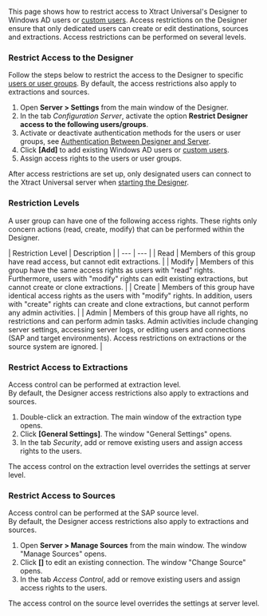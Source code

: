 This page shows how to restrict access to Xtract Universal's Designer to Windows AD users or [custom users](../user-management/#create-custom-users). Access restrictions on the Designer ensure that only dedicated users can create or edit destinations, sources and extractions. Access restrictions can be performed on several levels.

### Restrict Access to the Designer

Follow the steps below to restrict the access to the Designer to specific [users or user groups](../user-management/). By default, the access restrictions also apply to extractions and sources.

1. Open **Server > Settings** from the main window of the Designer.
1. In the tab *Configuration Server*, activate the option **Restrict Designer access to the following users/groups**.
1. Activate or deactivate authentication methods for the users or user groups, see [Authentication Between Designer and Server](../#authentication-between-designer-and-server).
1. Click **[Add]** to add existing Windows AD users or [custom users](../user-management/#create-custom-users).
1. Assign access rights to the users or user groups.

After access restrictions are set up, only designated users can connect to the Xtract Universal server when [starting the Designer](../../designer/).

### Restriction Levels

A user group can have one of the following access rights. These rights only concern actions (read, create, modify) that can be performed within the Designer.

| Restriction Level | Description | | --- | --- | | Read | Members of this group have read access, but cannot edit extractions. | | Modify | Members of this group have the same access rights as users with "read" rights. Furthermore, users with "modify" rights can edit existing extractions, but cannot create or clone extractions. | | Create | Members of this group have identical access rights as the users with "modify" rights. In addition, users with "create" rights can create and clone extractions, but cannot perform any admin activities. | | Admin | Members of this group have all rights, no restrictions and can perform admin tasks. Admin activities include changing server settings, accessing server logs, or editing users and connections (SAP and target environments). Access restrictions on extractions or the source system are ignored. |

### Restrict Access to Extractions

Access control can be performed at extraction level.\
By default, the Designer access restrictions also apply to extractions and sources.

1. Double-click an extraction. The main window of the extraction type opens.
1. Click **[General Settings]**. The window "General Settings" opens.
1. In the tab *Security*, add or remove existing users and assign access rights to the users.

The access control on the extraction level overrides the settings at server level.

### Restrict Access to Sources

Access control can be performed at the SAP source level.\
By default, the Designer access restrictions also apply to extractions and sources.

1. Open **Server > Manage Sources** from the main window. The window "Manage Sources" opens.
1. Click **[]** to edit an existing connection. The window "Change Source" opens.
1. In the tab *Access Control*, add or remove existing users and assign access rights to the users.

The access control on the source level overrides the settings at server level.
